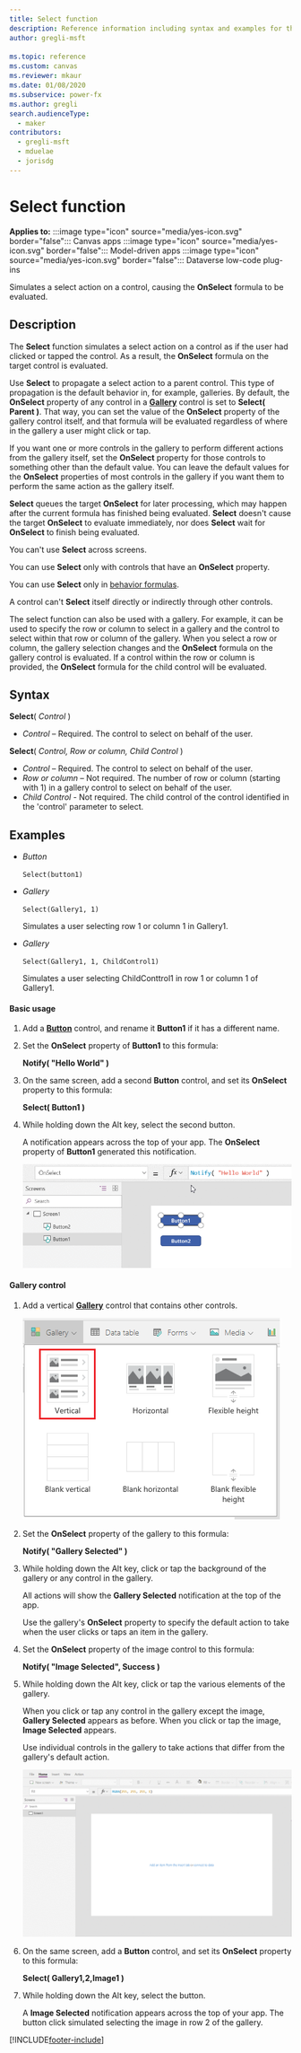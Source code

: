 ```yaml
---
title: Select function
description: Reference information including syntax and examples for the Select function.
author: gregli-msft

ms.topic: reference
ms.custom: canvas
ms.reviewer: mkaur
ms.date: 01/08/2020
ms.subservice: power-fx
ms.author: gregli
search.audienceType:
  - maker
contributors:
  - gregli-msft
  - mduelae
  - jorisdg
---
```


# Select function

**Applies to:** :::image type="icon" source="media/yes-icon.svg" border="false"::: Canvas apps :::image type="icon" source="media/yes-icon.svg" border="false"::: Model-driven apps :::image type="icon" source="media/yes-icon.svg" border="false"::: Dataverse low-code plug-ins 

Simulates a select action on a control, causing the **OnSelect** formula to be evaluated.

## Description

The **Select** function simulates a select action on a control as if the user had clicked or tapped the control. As a result, the **OnSelect** formula on the target control is evaluated.

Use **Select** to propagate a select action to a parent control. This type of propagation is the default behavior in, for example, galleries. By default, the **OnSelect** property of any control in a **[Gallery](/power-apps/maker/canvas-apps/controls/control-gallery)** control is set to **Select( Parent )**. That way, you can set the value of the **OnSelect** property of the gallery control itself, and that formula will be evaluated regardless of where in the gallery a user might click or tap.

If you want one or more controls in the gallery to perform different actions from the gallery itself, set the **OnSelect** property for those controls to something other than the default value. You can leave the default values for the **OnSelect** properties of most controls in the gallery if you want them to perform the same action as the gallery itself.

**Select** queues the target **OnSelect** for later processing, which may happen after the current formula has finished being evaluated. **Select** doesn't cause the target **OnSelect** to evaluate immediately, nor does **Select** wait for **OnSelect** to finish being evaluated.

You can't use **Select** across screens.

You can use **Select** only with controls that have an **OnSelect** property.

You can use **Select** only in [behavior formulas](/power-apps/maker/canvas-apps/working-with-formulas-in-depth).

A control can't **Select** itself directly or indirectly through other controls.

The select function can also be used with a gallery. For example, it can be used to specify the row or column to select in a gallery and the control to select within that row or column of the gallery. When you select a row or column, the gallery selection changes and the **OnSelect** formula on the gallery control is evaluated. If a control within the row or column is provided, the **OnSelect** formula for the child control will be evaluated.

## Syntax

**Select**( _Control_ )

- _Control_ – Required. The control to select on behalf of the user.

**Select**( _Control, Row or column, Child Control_ )

- _Control_ – Required. The control to select on behalf of the user.
- _Row or column_ – Not required. The number of row or column (starting with 1) in a gallery control to select on behalf of the user.
- _Child Control_ - Not required. The child control of the control identified in the 'control' parameter to select.

## Examples

- _Button_

  `Select(button1)`

- _Gallery_

  `Select(Gallery1, 1)`

  Simulates a user selecting row 1 or column 1 in Gallery1.

- _Gallery_

  `Select(Gallery1, 1, ChildControl1)`

  Simulates a user selecting ChildConttrol1 in row 1 or column 1 of Gallery1.

#### Basic usage

1. Add a **[Button](/power-apps/maker/canvas-apps/controls/control-button)** control, and rename it **Button1** if it has a different name.

1. Set the **OnSelect** property of **Button1** to this formula:

   **Notify( "Hello World" )**

1. On the same screen, add a second **Button** control, and set its **OnSelect** property to this formula:

   **Select( Button1 )**

1. While holding down the Alt key, select the second button.

   A notification appears across the top of your app. The **OnSelect** property of **Button1** generated this notification.

   ![An animation that shows the OnSelect property settings for the two buttons and the notification when the second button is clicked.](media/function-select/basic-select.gif)

#### Gallery control

1. Add a vertical **[Gallery](/power-apps/maker/canvas-apps/controls/control-gallery)** control that contains other controls.

   ![Select a vertical gallery that contains controls.](media/function-select/select-gallery.png)

2. Set the **OnSelect** property of the gallery to this formula:

   **Notify( "Gallery Selected" )**

3. While holding down the Alt key, click or tap the background of the gallery or any control in the gallery.

   All actions will show the **Gallery Selected** notification at the top of the app.

   Use the gallery's **OnSelect** property to specify the default action to take when the user clicks or taps an item in the gallery.

4. Set the **OnSelect** property of the image control to this formula:

   **Notify( "Image Selected", Success )**

5. While holding down the Alt key, click or tap the various elements of the gallery.

   When you click or tap any control in the gallery except the image, **Gallery Selected** appears as before. When you click or tap the image, **Image Selected** appears.

   Use individual controls in the gallery to take actions that differ from the gallery's default action.

   ![An animation that shows the default value of the OnSelect property for a gallery control, as well as a control that takes a different action.](media/function-select/gallery-select.gif)

6. On the same screen, add a **Button** control, and set its **OnSelect** property to this formula:

   **Select( Gallery1,2,Image1 )**

7. While holding down the Alt key, select the button.

   A **Image Selected** notification appears across the top of your app. The button click simulated selecting the image in row 2 of the gallery.

[!INCLUDE[footer-include](../../includes/footer-banner.md)]
